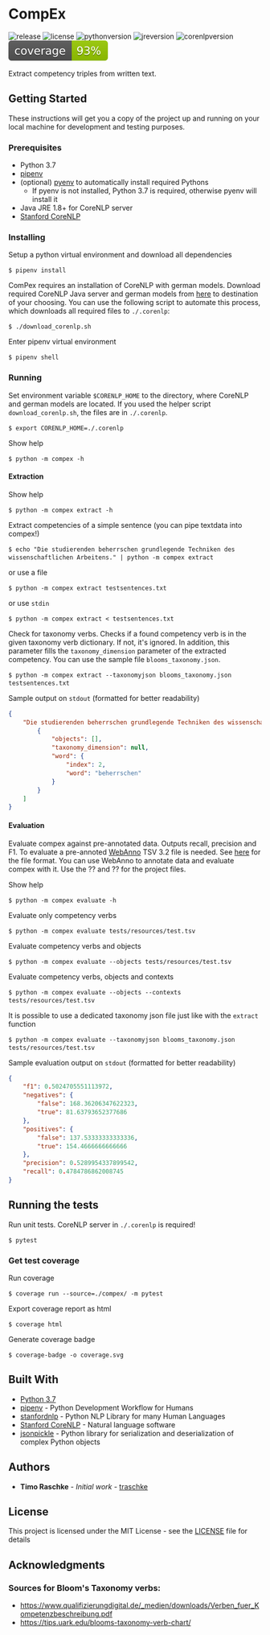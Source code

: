 # CompEx
![release](https://img.shields.io/github/v/release/traschke/bht-compex)
![license](https://img.shields.io/github/license/traschke/bht-compex)
![pythonversion](https://img.shields.io/github/pipenv/locked/python-version/traschke/bht-compex)
![jreversion](https://img.shields.io/badge/JRE-1.8+-blue)
![corenlpversion](https://img.shields.io/badge/CoreNLP-3.9.1-blue)
![coverage](coverage.svg)

Extract competency triples from written text.

## Getting Started

These instructions will get you a copy of the project up and running on your local machine for development and testing purposes.

### Prerequisites

* Python 3.7 
* [pipenv](https://github.com/pypa/pipenv)
* (optional) [pyenv](https://github.com/pyenv/pyenv) to automatically install required Pythons
  * If pyenv is not installed, Python 3.7 is required, otherwise pyenv will install it
* Java JRE 1.8+ for CoreNLP server
* [Stanford CoreNLP](https://stanfordnlp.github.io/CoreNLP/index.html)

### Installing

Setup a python virtual environment and download all dependencies

```console
$ pipenv install
```

ComPex requires an installation of CoreNLP with german models. Download required CoreNLP Java server and german models from [here](https://stanfordnlp.github.io/CoreNLP/download.html) to destination of your choosing. You can use the following script to automate this process, which downloads all required files to `./.corenlp`:
```console
$ ./download_corenlp.sh
```

Enter pipenv virtual environment
```console
$ pipenv shell
```

### Running
Set environment variable `$CORENLP_HOME` to the directory, where CoreNLP and german models are located. If you used the helper script `download_corenlp.sh`, the files are in `./.corenlp`.
```console
$ export CORENLP_HOME=./.corenlp
```

Show help
```console
$ python -m compex -h
```

#### Extraction

Show help
```console
$ python -m compex extract -h
```

Extract competencies of a simple sentence (you can pipe textdata into compex!)
```console
$ echo "Die studierenden beherrschen grundlegende Techniken des wissenschaftlichen Arbeitens." | python -m compex extract
```

or use a file
```console
$ python -m compex extract testsentences.txt
```

or use `stdin`
```console
$ python -m compex extract < testsentences.txt
```

Check for taxonomy verbs. Checks if a found competency verb is in the given taxonomy verb dictionary. If not, it's ignored. In addition, this parameter fills the `taxonomy_dimension` parameter of the extracted competency. You can use the sample file `blooms_taxonomy.json`.
```console
$ python -m compex extract --taxonomyjson blooms_taxonomy.json testsentences.txt
```

Sample output on `stdout` (formatted for better readability)
```json
{
    "Die studierenden beherrschen grundlegende Techniken des wissenschaftlichen Arbeitens.": [
        {
            "objects": [],
            "taxonomy_dimension": null,
            "word": {
                "index": 2,
                "word": "beherrschen"
            }
        }
    ]
}
```

#### Evaluation
Evaluate compex against pre-annotated data. Outputs recall, precision and F1.
To evaluate a pre-annoted [WebAnno](https://webanno.github.io/webanno/) TSV 3.2 file is needed. See [here](https://webanno.github.io/webanno/releases/3.6.4/docs/user-guide.html#sect_webannotsv) for the file format. You can use WebAnno to annotate data and evaluate compex with it. Use the ?? and ?? for the project files.

Show help
```console
$ python -m compex evaluate -h
```

Evaluate only competency verbs
```console
$ python -m compex evaluate tests/resources/test.tsv
```

Evaluate competency verbs and objects
```console
$ python -m compex evaluate --objects tests/resources/test.tsv
```

Evaluate competency verbs, objects and contexts
```console
$ python -m compex evaluate --objects --contexts tests/resources/test.tsv
```

It is possible to use a dedicated taxonomy json file just like with the `extract` function
```console
$ python -m compex evaluate --taxonomyjson blooms_taxonomy.json tests/resources/test.tsv
```

Sample evaluation output on `stdout` (formatted for better readability)
```json
{
    "f1": 0.5024705551113972,
    "negatives": {
        "false": 168.36206347622323,
        "true": 81.63793652377686
    },
    "positives": {
        "false": 137.53333333333336,
        "true": 154.4666666666666
    },
    "precision": 0.5289954337899542,
    "recall": 0.4784786862008745
}
```

## Running the tests

Run unit tests. CoreNLP server in `./.corenlp` is required!

```console
$ pytest
```

### Get test coverage
Run coverage
```console
$ coverage run --source=./compex/ -m pytest
```

Export coverage report as html
```console
$ coverage html
```

Generate coverage badge
```console
$ coverage-badge -o coverage.svg
```
## Built With

* [Python 3.7](https://docs.python.org/3.7/)
* [pipenv](https://pipenv.pypa.io/en/latest/) - Python Development Workflow for Humans
* [stanfordnlp](https://stanfordnlp.github.io/stanfordnlp/) - Python NLP Library for many Human Languages
* [Stanford CoreNLP](https://stanfordnlp.github.io/CoreNLP/index.html) - Natural language software 
* [jsonpickle](https://jsonpickle.github.io/) - Python library for serialization and deserialization of complex Python objects


## Authors

* **Timo Raschke** - *Initial work* - [traschke](https://github.com/traschke)

## License

This project is licensed under the MIT License - see the [LICENSE](LICENSE) file for details

## Acknowledgments

### Sources for Bloom's Taxonomy verbs:
* https://www.qualifizierungdigital.de/_medien/downloads/Verben_fuer_Kompetenzbeschreibung.pdf
* https://tips.uark.edu/blooms-taxonomy-verb-chart/
